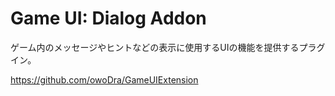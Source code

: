 # Game UI: Dialog Addon
ゲーム内のメッセージやヒントなどの表示に使用するUIの機能を提供するプラグイン。

https://github.com/owoDra/GameUIExtension

